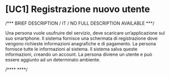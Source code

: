 
# [UC1]  Registrazione nuovo utente

/*** BRIEF DESCRIPTION / IT / NO FULL DESCRIPTION AVAILABLE ***/

Una persona vuole usufruire del servizio, deve scaricare un’applicazione sul suo smartphone. 
Il sistema fornisce una schermata di registrazione dove vengono richieste informazioni anagrafiche 
e di pagamento. La persona fornisce tutte le informazioni al sistema. Il sistema salva queste informazioni,
creando un account. La persona diviene un utente e può essere aggiunto ad un determinato ambiente.


/**** ****/
